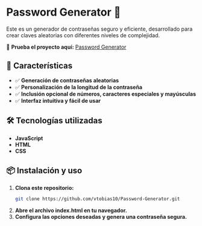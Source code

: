 # Password Generator 🔐

Este es un generador de contraseñas seguro y eficiente, desarrollado para crear claves aleatorias con diferentes niveles de complejidad.

🔗 **Prueba el proyecto aquí:** [Password Generator](https://passgenerated.vercel.app/)

## 🚀 Características

- ✅ **Generación de contraseñas aleatorias**
- ✅ **Personalización de la longitud de la contraseña**
- ✅ **Inclusión opcional de números, caracteres especiales y mayúsculas**
- ✅ **Interfaz intuitiva y fácil de usar**

## 🛠️ Tecnologías utilizadas

- **JavaScript**
- **HTML**
- **CSS**

## 📦 Instalación y uso

1. **Clona este repositorio:**
   ```sh
   git clone https://github.com/vtobias10/Password-Generator.git
2. **Abre el archivo index.html en tu navegador.**
3. **Configura las opciones deseadas y genera una contraseña segura.**
